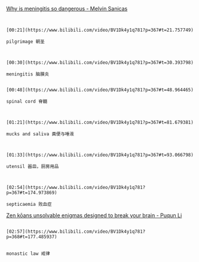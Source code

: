 [Why is meningitis so dangerous - Melvin Sanicas](https://www.bilibili.com/video/BV1Dk4y1q781?p=367)

```ad-note


[00:21](https://www.bilibili.com/video/BV1Dk4y1q781?p=367#t=21.757749)

pilgrimage 朝圣

```
```ad-note


[00:30](https://www.bilibili.com/video/BV1Dk4y1q781?p=367#t=30.393798)

meningitis 脑膜炎

```
```ad-note

[00:48](https://www.bilibili.com/video/BV1Dk4y1q781?p=367#t=48.964465)

spinal cord 脊髓

```
```ad-note


[01:21](https://www.bilibili.com/video/BV1Dk4y1q781?p=367#t=81.679381)

mucks and saliva 粪便与唾液

```
```ad-note


[01:33](https://www.bilibili.com/video/BV1Dk4y1q781?p=367#t=93.066798)

utensil 器皿，厨房用品

```
```ad-note


[02:54](https://www.bilibili.com/video/BV1Dk4y1q781?p=367#t=174.973869)

septicaemia 败血症

```
[Zen kōans unsolvable enigmas designed to break your brain - Puqun Li](https://www.bilibili.com/video/BV1Dk4y1q781?p=368)

```ad-note

[02:57](https://www.bilibili.com/video/BV1Dk4y1q781?p=368#t=177.485937)


monastic law 戒律

```